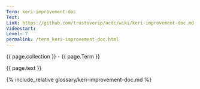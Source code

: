 ```yaml
---
Term: keri-improvement-doc
Text: 
Link: https://github.com/trustoverip/acdc/wiki/keri-improvement-doc.md
Videostart: 
Level: 7
permalink: /term_keri-improvement-doc.html
---
```


{{ page.collection }} - {{ page.Term }}

   {{ page.text }}

{% include_relative glossary/keri-improvement-doc.md %}
